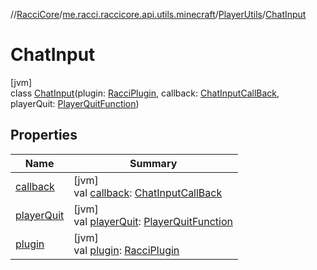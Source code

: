 //[RacciCore](../../../../index.md)/[me.racci.raccicore.api.utils.minecraft](../../index.md)/[PlayerUtils](../index.md)/[ChatInput](index.md)

# ChatInput

[jvm]\
class [ChatInput](index.md)(plugin: [RacciPlugin](../../../me.racci.raccicore.api.plugin/-racci-plugin/index.md), callback: [ChatInputCallBack](../../index.md#-38014740%2FClasslikes%2F-1216412040),
playerQuit: [PlayerQuitFunction](../../index.md#-400580617%2FClasslikes%2F-1216412040))

## Properties

| Name | Summary |
|---|---|
| [callback](callback.md) | [jvm]<br>val [callback](callback.md): [ChatInputCallBack](../../index.md#-38014740%2FClasslikes%2F-1216412040) |
| [playerQuit](player-quit.md) | [jvm]<br>val [playerQuit](player-quit.md): [PlayerQuitFunction](../../index.md#-400580617%2FClasslikes%2F-1216412040) |
| [plugin](plugin.md) | [jvm]<br>val [plugin](plugin.md): [RacciPlugin](../../../me.racci.raccicore.api.plugin/-racci-plugin/index.md) |
